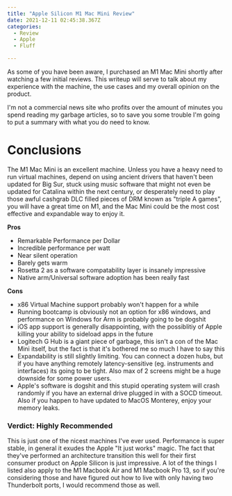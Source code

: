 ```yaml
---
title: "Apple Silicon M1 Mac Mini Review"
date: 2021-12-11 02:45:38.367Z
categories:
  - Review
  - Apple
  - Fluff

---
```


As some of you have been aware, I purchased an M1 Mac Mini shortly after watching a few initial reviews.
This writeup will serve to talk about my experience with the machine, the use cases and my overall opinion on the product.

I'm not a commercial news site who profits over the amount of minutes you spend reading my garbage articles, so to save you
some trouble I'm going to put a summary with what you do need to know.

# Conclusions
The M1 Mac Mini is an excellent machine. Unless you have a heavy need to run virtual machines, depend on using ancient drivers that haven't been updated for Big Sur, stuck using music software that might not even be updated for Catalina within the next century, or desperately need to play those awful cashgrab DLC filled pieces of DRM known as "triple A games", you will have a great time on M1, and the Mac Mini could be the most cost effective and expandable way to enjoy it.

**Pros**

* Remarkable Performance per Dollar
* Incredible performance per watt
* Near silent operation
* Barely gets warm
* Rosetta 2 as a software compatability layer is insanely impressive
* Native arm/Universal software adoption has been really fast

**Cons**

* x86 Virtual Machine support probably won't happen for a while
* Running bootcamp is obviously not an option for x86 windows, and performance on Windows for Arm is probably going to be dogshit
* iOS app support is generally disappointing, with the possiblitiy of Apple killing your ability to sideload apps in the future
* Logitech G Hub is a giant piece of garbage, this isn't a con of the Mac Mini itself, but the fact is that it's bothered me so much I have to say this
* Expandability is still slightly limiting. You can connect a dozen hubs, but if you have anything remotely latency-sensitive (eg. instruments and interfaces) its going to be tight. Also max of 2 screens might be a huge downside for some power users.
* Apple's software is dogshit and this stupid operating system will crash randomly if you have an external drive plugged in with a SOCD timeout. Also if you happen to have updated to MacOS Monterey, enjoy your memory leaks.

### Verdict: Highly Recommended

This is just one of the nicest machines I've ever used. Performance is super stable, in general it exudes the Apple "It just works" magic. The fact that they've performed an architecture transition this well for their first consumer product on Apple Silicon is just impressive. A lot of the things I listed also apply to the M1 Macbook Air and M1 Macbook Pro 13, so if you're considering those and have figured out how to live with only having two Thunderbolt ports, I would recommend those as well.

